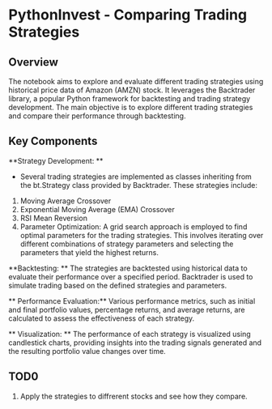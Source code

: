 # PythonInvest - Comparing Trading Strategies 


## Overview
The notebook aims to explore and evaluate different trading strategies using historical price data of Amazon (AMZN) stock. It leverages the Backtrader library, a popular Python framework for backtesting and trading strategy development. The main objective is to explore different trading strategies and compare their performance through backtesting.

## Key Components
**Strategy Development: **
 - Several trading strategies are implemented as classes inheriting from the bt.Strategy class provided by Backtrader. These strategies include:

1. Moving Average Crossover
2. Exponential Moving Average (EMA) Crossover
3. RSI Mean Reversion
4. Parameter Optimization: A grid search approach is employed to find optimal parameters for the trading strategies. This involves iterating over different combinations of strategy parameters and selecting the parameters that yield the highest returns.

**Backtesting: **
The strategies are backtested using historical data to evaluate their performance over a specified period. Backtrader is used to simulate trading based on the defined strategies and parameters.

** Performance Evaluation:**
Various performance metrics, such as initial and final portfolio values, percentage returns, and average returns, are calculated to assess the effectiveness of each strategy.

** Visualization: ** The performance of each strategy is visualized using candlestick charts, providing insights into the trading signals generated and the resulting portfolio value changes over time.

## TOD0
1. Apply the strategies to diffrerent stocks and see how they compare.
